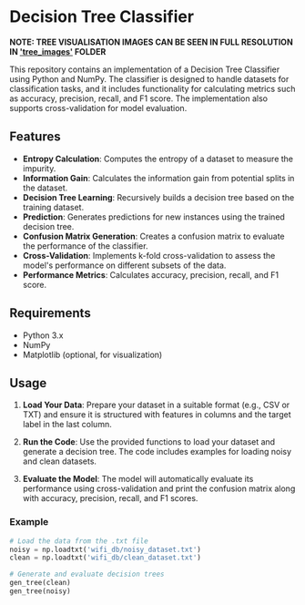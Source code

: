# Decision Tree Classifier

**NOTE: TREE VISUALISATION IMAGES CAN BE SEEN IN FULL RESOLUTION IN ['tree_images'](tree_images) FOLDER**

This repository contains an implementation of a Decision Tree Classifier using Python and NumPy. The classifier is designed to handle datasets for classification tasks, and it includes functionality for calculating metrics such as accuracy, precision, recall, and F1 score. The implementation also supports cross-validation for model evaluation.

## Features

- **Entropy Calculation**: Computes the entropy of a dataset to measure the impurity.
- **Information Gain**: Calculates the information gain from potential splits in the dataset.
- **Decision Tree Learning**: Recursively builds a decision tree based on the training dataset.
- **Prediction**: Generates predictions for new instances using the trained decision tree.
- **Confusion Matrix Generation**: Creates a confusion matrix to evaluate the performance of the classifier.
- **Cross-Validation**: Implements k-fold cross-validation to assess the model's performance on different subsets of the data.
- **Performance Metrics**: Calculates accuracy, precision, recall, and F1 score.

## Requirements

- Python 3.x
- NumPy
- Matplotlib (optional, for visualization)

## Usage

1. **Load Your Data**: Prepare your dataset in a suitable format (e.g., CSV or TXT) and ensure it is structured with features in columns and the target label in the last column.

2. **Run the Code**: Use the provided functions to load your dataset and generate a decision tree. The code includes examples for loading noisy and clean datasets.

3. **Evaluate the Model**: The model will automatically evaluate its performance using cross-validation and print the confusion matrix along with accuracy, precision, recall, and F1 scores.

### Example

```python
# Load the data from the .txt file
noisy = np.loadtxt('wifi_db/noisy_dataset.txt')
clean = np.loadtxt('wifi_db/clean_dataset.txt')

# Generate and evaluate decision trees
gen_tree(clean)
gen_tree(noisy)
```
